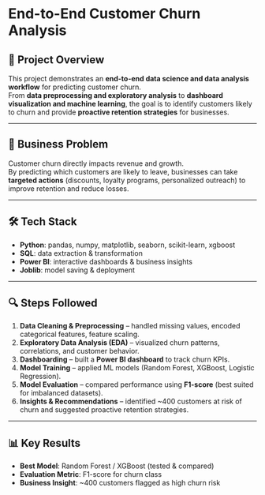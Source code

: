 # End-to-End Customer Churn Analysis 

## 📌 Project Overview
This project demonstrates an **end-to-end data science and data analysis workflow** for predicting customer churn.  
From **data preprocessing and exploratory analysis** to **dashboard visualization and machine learning**, the goal is to identify customers likely to churn and provide **proactive retention strategies** for businesses.

---

## 🎯 Business Problem
Customer churn directly impacts revenue and growth.  
By predicting which customers are likely to leave, businesses can take **targeted actions** (discounts, loyalty programs, personalized outreach) to improve retention and reduce losses.

---

## 🛠️ Tech Stack
- **Python**: pandas, numpy, matplotlib, seaborn, scikit-learn, xgboost  
- **SQL**: data extraction & transformation  
- **Power BI**: interactive dashboards & business insights  
- **Joblib**: model saving & deployment  

---

## 🔍 Steps Followed
1. **Data Cleaning & Preprocessing** – handled missing values, encoded categorical features, feature scaling.  
2. **Exploratory Data Analysis (EDA)** – visualized churn patterns, correlations, and customer behavior.  
3. **Dashboarding** – built a **Power BI dashboard** to track churn KPIs.  
4. **Model Training** – applied ML models (Random Forest, XGBoost, Logistic Regression).  
5. **Model Evaluation** – compared performance using **F1-score** (best suited for imbalanced datasets).  
6. **Insights & Recommendations** – identified ~400 customers at risk of churn and suggested proactive retention strategies.  

---

## 📊 Key Results
- **Best Model**: Random Forest / XGBoost (tested & compared)  
- **Evaluation Metric**: F1-score for churn class  
- **Business Insight**: ~400 customers flagged as high churn risk  
